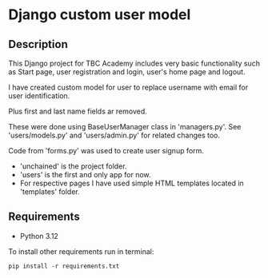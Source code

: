 # Django custom user model

## Description
This Django project for TBC Academy includes very basic functionality such as Start page,
user registration and login, user's home page and logout.

I have created custom model for user to replace username with email for user identification.

Plus first and last name fields ar removed.

These were done using BaseUserManager class in 'managers.py'.
See 'users/models.py' and 'users/admin.py' for related changes too.

Code from 'forms.py' was used to create user signup form.


- 'unchained' is the project folder.
- 'users' is the first and only app for now.
- For respective pages I have used simple HTML templates located in 'templates' folder.


## Requirements
- Python 3.12

To install other requirements run in terminal:
````
pip install -r requirements.txt
````

